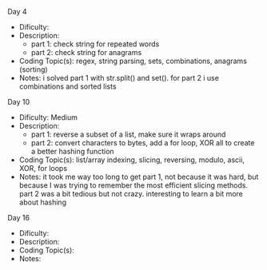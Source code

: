 Day 4
- Dificulty: 
- Description: 
    - part 1: check string for repeated words
    - part 2: check string for anagrams
- Coding Topic(s): regex, string parsing, sets, combinations, anagrams (sorting)
- Notes: i solved part 1 with str.split() and set(). for part 2 i use combinations and sorted lists

Day 10
- Dificulty: Medium
- Description: 
    - part 1: reverse a subset of a list, make sure it wraps around
    - part 2: convert characters to bytes, add a for loop, XOR all to create a better hashing function
- Coding Topic(s): list/array indexing, slicing, reversing, modulo, ascii, XOR, for loops
- Notes: it took me way too long to get part 1, not because it was hard, but because I was trying to remember the most efficient slicing methods. part 2 was a bit tedious but not crazy. interesting to learn a bit more about hashing 

Day 16
- Dificulty:
- Description: 
- Coding Topic(s):
- Notes: 
